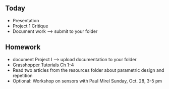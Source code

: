 ## Today

- Presentation
- Project 1 Critique
- Document work --> submit to your folder

## Homework

- document Project I --> upload documentation to your folder
- [Grasshopper Tutorials Ch 1-4](https://www.youtube.com/watch?v=t-fN6eN7fyg&index=1&list=PLGV167zE8gnUzZxgWwPkqPQrofJsXtB4g)
- Read two articles from the resources folder about parametric design and repetition
- Optional: Workshop on sensors with Paul Mirel Sunday, Oct. 28, 3-5 pm
